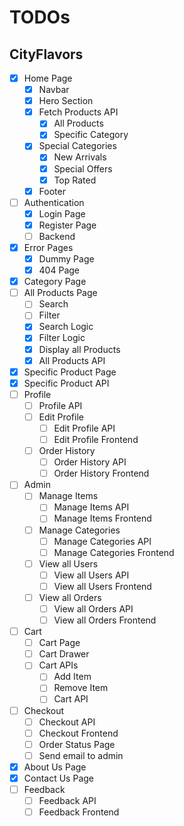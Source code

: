 # TODOs
## CityFlavors

- [x]  Home Page
    - [x]  Navbar
    - [x]  Hero Section
    - [x]  Fetch Products API
        - [x]  All Products
        - [x]  Specific Category
    - [x]  Special Categories
        - [x]  New Arrivals
        - [x]  Special Offers
        - [x]  Top Rated
    - [x]  Footer
- [ ]  Authentication
    - [x]  Login Page
    - [x]  Register Page
    - [ ]  Backend
-  [x]  Error Pages
    -  [x]  Dummy Page
    -  [x]  404 Page
- [x]  Category Page
- [ ]  All Products Page
    - [ ]  Search
    - [ ]  Filter
    - [x]  Search Logic
    - [x]  Filter Logic
    - [x]  Display all Products
    - [x]  All Products API
- [x]  Specific Product Page
- [x]  Specific Product API
- [ ]  Profile
    - [ ]  Profile API
    - [ ]  Edit Profile
        - [ ]  Edit Profile API
        - [ ]  Edit Profile Frontend
    - [ ]  Order History
        - [ ]  Order History API
        - [ ]  Order History Frontend
- [ ]  Admin
    - [ ]  Manage Items
        - [ ]  Manage Items API
        - [ ]  Manage Items Frontend
    - [ ]  Manage Categories
        - [ ]  Manage Categories API
        - [ ]  Manage Categories Frontend
    - [ ]  View all Users
        - [ ]  View all Users API
        - [ ]  View all Users Frontend
    - [ ]  View all Orders
        - [ ]  View all Orders API
        - [ ]  View all Orders Frontend
- [ ]  Cart
    - [ ]  Cart Page
    - [ ]  Cart Drawer
    - [ ]  Cart APIs
        - [ ]  Add Item
        - [ ]  Remove Item
        - [ ]  Cart API
- [ ]  Checkout
    - [ ]  Checkout API
    - [ ]  Checkout Frontend
    - [ ]  Order Status Page
    - [ ]  Send email to admin
- [x]  About Us Page
- [x]  Contact Us Page
- [ ]  Feedback
    - [ ]  Feedback API
    - [ ]  Feedback Frontend
